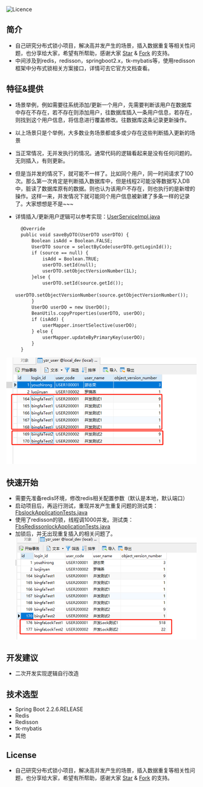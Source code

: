 ![Licence](https://img.shields.io/badge/licence-none-green.svg)
## 简介

- 自己研究分布式锁小项目，解决高并发产生的场景，插入数据重复等相关性问题，也分享给大家，希望有所帮助，感谢大家 [Star](https://github.com/youzhirong/fbsRedissonLock/stargazers) & [Fork](https://github.com/youzhirong/fbsRedissonLock/network/members) 的支持。
- 中间涉及到redis，redisson，springboot2.x，tk-mybatis等，使用redisson框架中分布式锁相关方案接口，详情可去它官方文档查看。

## 特征&提供
- 场景举例，例如需要往系统添加/更新一个用户，先需要判断该用户在数据库中存在不存在，若不存在则添加用户，往数据库插入一条用户信息，若存在，则找到这个用户信息，将信息进行覆盖修改。往数据库这条记录更新操作。
- 以上场景只是个举例，大多数业务场景都或多或少存在这些判断插入更新的场景
- 当正常情况，无并发执行的情况。通常代码的逻辑看起来是没有任何问题的。无则插入，有则更新。
- 但是当并发的情况下，就可能不一样了。比如同个用户，同一时间请求了100次。那么第一次肯定是判断插入数据库中，但是线程2可能没等数据写入DB中，脏读了数据库原有的数据。则也认为该用户不存在，则也执行的是新增的操作。这样一来，并发情况下就可能同个用户信息被新建了多条一样的记录了。大家想想是不是~~~
- 详情插入/更新用户逻辑可以参考实现：[UserServiceImpl.java](https://github.com/youzhirong/fbsRedissonLock/blob/master/src/main/java/com/youzhirong/fbslock/service/impl/UserServiceImpl.java)

		@Override
    	public void saveByDTO(UserDTO userDTO) {
			Boolean isAdd = Boolean.FALSE;
			UserDTO source = selectByCode(userDTO.getLoginId());
			if (source == null) {
				isAdd = Boolean.TRUE;
				userDTO.setId(null);
				userDTO.setObjectVersionNumber(1L);
			}else {
				userDTO.setId(source.getId());
				userDTO.setObjectVersionNumber(source.getObjectVersionNumber());
			}
			UserDO userDO = new UserDO();
			BeanUtils.copyProperties(userDTO, userDO);
			if (isAdd) {
				userMapper.insertSelective(userDO);
			} else {
				userMapper.updateByPrimaryKey(userDO);
			}
    	}
[![](https://github.com/youzhirong/fbsRedissonLock/blob/master/src/main/resources/templates/test1.png)](https://github.com/youzhirong/fbsRedissonLock/blob/master/src/main/resources/templates/test1.png "test1")

## 快速开始
- 需要先准备redis环境，修改redis相关配置参数（默认是本地，默认端口）
- 启动项目后，再运行测试，重现并发产生重复问题的测试类：[FbslockApplicationTests.java](https://github.com/youzhirong/fbsRedissonLock/blob/master/src/test/java/com/youzhirong/fbslock/FbslockApplicationTests.java)
- 使用了redisson的锁，线程调1000并发。测试类：[FbsRedissonlockApplicationTests.java](https://github.com/youzhirong/fbsRedissonLock/blob/master/src/test/java/com/youzhirong/fbslock/FbsRedissonlockApplicationTests.java)
- 加锁后，并无出现重复插入的相关问题了。
[![](https://github.com/youzhirong/fbsRedissonLock/blob/master/src/main/resources/templates/test2.png)](https://github.com/youzhirong/fbsRedissonLock/blob/master/src/main/resources/templates/test2.png "test2")
## 开发建议
- 二次开发实现逻辑自行改造

## 技术选型
- Spring Boot 2.2.6.RELEASE
- Redis
- Redisson
- tk-mybatis
- 其他

## License
- 自己研究分布式锁小项目，解决高并发产生的场景，插入数据重复等相关性问题，也分享给大家，希望有所帮助，感谢大家 [Star](https://github.com/youzhirong/fbsRedissonLock/stargazers) & [Fork](https://github.com/youzhirong/fbsRedissonLock/network/members) 的支持。
